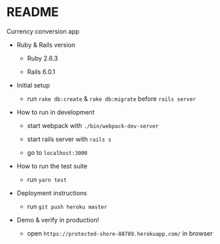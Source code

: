 # README

Currency conversion app


* Ruby & Rails version

  - Ruby 2.6.3

  - Rails 6.0.1


* Initial setup

  - run `rake db:create` & `rake db:migrate` before `rails server`


 
* How to run in development

  - start webpack with `./bin/webpack-dev-server`

  - start rails server with `rails s`

  - go to `localhost:3000`


* How to run the test suite

  - run `yarn test`

 
* Deployment instructions

  - run `git push heroku master`

 
* Demo & verify in production!

  - open `https://protected-shore-88709.herokuapp.com/` in browser
